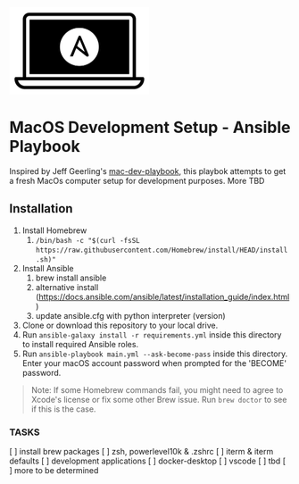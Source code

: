 <img src="https://raw.githubusercontent.com/MacCracken/macos-development-setup/main/Mac-Dev-Playbook-Logo.png" width="250" height="156" alt="Mac Dev Playbook Logo" />

# MacOS Development Setup - Ansible Playbook

Inspired by Jeff Geerling's [mac-dev-playbook](https://github.com/geerlingguy/mac-dev-playbook/tree/master), this playbok attempts to get a fresh MacOs computer setup for development purposes. More TBD

## Installation

  1. Install Homebrew
      1. `/bin/bash -c "$(curl -fsSL https://raw.githubusercontent.com/Homebrew/install/HEAD/install.sh)"`
  2. Install Ansible
      1. brew install ansible
      2. alternative install (https://docs.ansible.com/ansible/latest/installation_guide/index.html)
      3. update ansible.cfg with python interpreter (version)
  3. Clone or download this repository to your local drive.
  4. Run `ansible-galaxy install -r requirements.yml` inside this directory to install required Ansible roles.
  5. Run `ansible-playbook main.yml --ask-become-pass` inside this directory. Enter your macOS account password when prompted for the 'BECOME' password.

> Note: If some Homebrew commands fail, you might need to agree to Xcode's license or fix some other Brew issue. Run `brew doctor` to see if this is the case.

### TASKS

  [ ] install brew packages
  [ ] zsh, powerlevel10k & .zshrc
  [ ] iterm & iterm defaults
  [ ] development applications
    [ ] docker-desktop
    [ ] vscode
    [ ] tbd
  [ ] more to be determined
